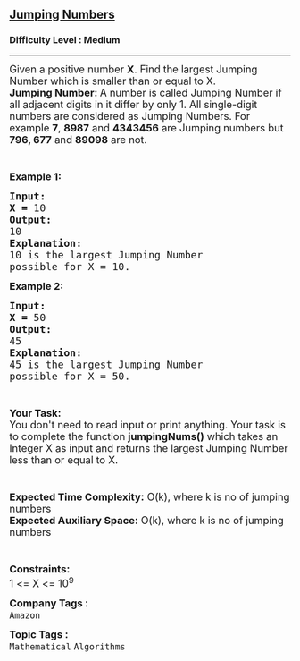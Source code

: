 <h2><a href="https://www.geeksforgeeks.org/problems/jumping-numbers3805/1?page=2&category=Mathematical&difficulty=Easy,Medium&sortBy=submissions">Jumping Numbers</a></h2><h3>Difficulty Level : Medium</h3><hr><div class="problems_problem_content__Xm_eO"><p><span style="font-size:18px">Given a positive number <strong>X</strong>. Find the largest Jumping Number which is smaller than or equal to X.&nbsp;<br>
<strong>Jumping Number: </strong>A number is called Jumping Number if all adjacent digits in it differ by only 1. All single-digit numbers are considered as Jumping Numbers. For example <strong>7</strong>, <strong>8987</strong> and <strong>4343456</strong> are Jumping numbers but <strong>796, 677</strong>&nbsp;and <strong>89098</strong> are not.</span></p>

<p>&nbsp;</p>

<p><span style="font-size:18px"><strong>Example 1:</strong></span></p>

<pre><span style="font-size:18px"><strong>Input:</strong></span>
<span style="font-size:18px"><strong>X = </strong>10</span>
<span style="font-size:18px"><strong>Output:</strong></span>
<span style="font-size:18px">10</span>
<span style="font-size:18px"><strong>Explanation:</strong></span>
<span style="font-size:18px">10 is the largest Jumping Number
possible for X = 10.</span></pre>

<p><span style="font-size:18px"><strong>Example 2:</strong></span></p>

<pre><span style="font-size:18px"><strong>Input:</strong></span>
<span style="font-size:18px"><strong>X = </strong>50</span>
<span style="font-size:18px"><strong>Output:</strong></span>
<span style="font-size:18px">45</span>
<span style="font-size:18px"><strong>Explanation:</strong></span>
<span style="font-size:18px">45 is the largest Jumping Number
possible for X = 50.</span></pre>

<p>&nbsp;</p>

<p><span style="font-size:18px"><strong>Your Task:</strong><br>
You don't need to read input or print anything. Your task is to complete the function <strong>jumpingNums()</strong> which takes an Integer X as input and returns the largest Jumping Number less than or equal to X.</span></p>

<p>&nbsp;</p>

<p><span style="font-size:18px"><strong>Expected Time Complexity:</strong> </span> <span style="font-size:18px">O(k), where k is no of jumping numbers<br>
<strong>Expected Auxiliary Space:</strong> O(k), where k is no of jumping numbers </span></p>

<p>&nbsp;</p>

<p><span style="font-size:18px"><strong>Constraints:</strong></span><br>
<span style="font-size:18px">1 &lt;= X &lt;= 10<sup>9</sup></span></p>
</div><p><span style=font-size:18px><strong>Company Tags : </strong><br><code>Amazon</code>&nbsp;<br><p><span style=font-size:18px><strong>Topic Tags : </strong><br><code>Mathematical</code>&nbsp;<code>Algorithms</code>&nbsp;